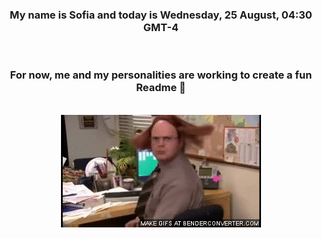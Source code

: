 


<div align="center">
<h3 >My name is Sofia and today is Wednesday, 25 August, 04:30 GMT-4</h3><br>
<h3 >For now, me and my personalities are working to create a fun Readme 👋
</h3><br>
<img src='img/dwight.gif' alt='working...'/>
</div>
